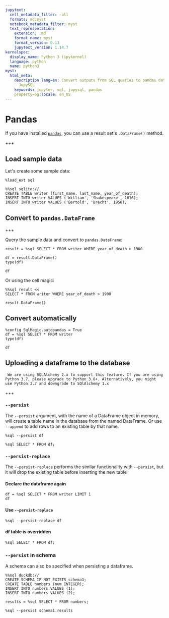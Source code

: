 ```yaml
---
jupytext:
  cell_metadata_filter: -all
  formats: md:myst
  notebook_metadata_filter: myst
  text_representation:
    extension: .md
    format_name: myst
    format_version: 0.13
    jupytext_version: 1.14.7
kernelspec:
  display_name: Python 3 (ipykernel)
  language: python
  name: python3
myst:
  html_meta:
    description lang=en: Convert outputs from SQL queries to pandas data frames using
      JupySQL
    keywords: jupyter, sql, jupysql, pandas
    property=og:locale: en_US
---
```


# Pandas

If you have installed [`pandas`](http://pandas.pydata.org/), you can use a result set's `.DataFrame()` method.

+++

## Load sample data

Let's create some sample data:

```{code-cell} ipython3
%load_ext sql
```

```{code-cell} ipython3
%%sql sqlite://
CREATE TABLE writer (first_name, last_name, year_of_death);
INSERT INTO writer VALUES ('William', 'Shakespeare', 1616);
INSERT INTO writer VALUES ('Bertold', 'Brecht', 1956);
```

## Convert to `pandas.DataFrame`

+++

Query the sample data and convert to `pandas.DataFrame`:

```{code-cell} ipython3
result = %sql SELECT * FROM writer WHERE year_of_death > 1900
```

```{code-cell} ipython3
df = result.DataFrame()
type(df)
```

```{code-cell} ipython3
df
```

Or using the cell magic:

```{code-cell} ipython3
%%sql result <<
SELECT * FROM writer WHERE year_of_death > 1900
```

```{code-cell} ipython3
result.DataFrame()
```

## Convert automatically

```{code-cell} ipython3
%config SqlMagic.autopandas = True
df = %sql SELECT * FROM writer
type(df)
```

```{code-cell} ipython3
df
```

## Uploading a dataframe to the database

```{versionadded} 0.7.0
 We are using SQLAlchemy 2.x to support this feature. If you are using Python 3.7, please upgrade to Python 3.8+. Alternatively, you might use Python 3.7 and downgrade to SQlAlchemy 1.x
```

+++

### `--persist`

The `--persist` argument, with the name of a DataFrame object in memory, 
will create a table name in the database from the named DataFrame.   Or use `--append` to add rows to an existing  table by that name.

```{code-cell} ipython3
%sql --persist df
```

```{code-cell} ipython3
%sql SELECT * FROM df;
```

### `--persist-replace`

The `--persist-replace` performs the similar functionality with `--persist`,
but it will drop the existing table before inserting the new table

#### Declare the dataframe again

```{code-cell} ipython3
df = %sql SELECT * FROM writer LIMIT 1
df
```

#### Use `--persist-replace`

```{code-cell} ipython3
%sql --persist-replace df
```

#### df table is overridden

```{code-cell} ipython3
%sql SELECT * FROM df;
```

### `--persist` in schema

A schema can also be specified when persisting a dataframe.

```{code-cell} ipython3
%%sql duckdb://
CREATE SCHEMA IF NOT EXISTS schema1;
CREATE TABLE numbers (num INTEGER);
INSERT INTO numbers VALUES (1);
INSERT INTO numbers VALUES (2);
```

```{code-cell} ipython3
results = %sql SELECT * FROM numbers;
```

```{code-cell} ipython3
%sql --persist schema1.results
```

